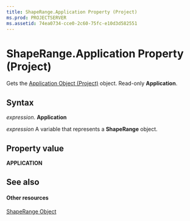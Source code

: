 ```yaml
---
title: ShapeRange.Application Property (Project)
ms.prod: PROJECTSERVER
ms.assetid: 74ea0734-cce0-2c60-75fc-e10d3d582551
---
```



# ShapeRange.Application Property (Project)
Gets the [Application Object (Project)](application-object-project.md) object. Read-only **Application**.

## Syntax

 _expression_. **Application**

 _expression_ A variable that represents a **ShapeRange** object.


## Property value

 **APPLICATION**


## See also


#### Other resources


[ShapeRange Object](shaperange-object-project.md)
